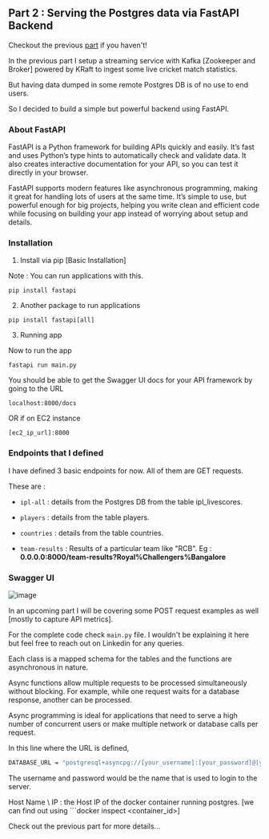 ## Part 2 : Serving the Postgres data via FastAPI Backend

Checkout the previous [part](https://github.com/vedanthv/data-engineering-portfolio/tree/main/cricket-livescores-ingestion-kafka-airflow) if you haven't!

In the previous part I setup a streaming service with Kafka [Zookeeper and Broker] powered by KRaft to ingest some live cricket match statistics.

But having data dumped in some remote Postgres DB is of no use to end users. 

So I decided to build a simple but powerful backend using FastAPI.

### About FastAPI

FastAPI is a Python framework for building APIs quickly and easily. It’s fast and uses Python’s type hints to automatically check and validate data. It also creates interactive documentation for your API, so you can test it directly in your browser. 

FastAPI supports modern features like asynchronous programming, making it great for handling lots of users at the same time. It’s simple to use, but powerful enough for big projects, helping you write clean and efficient code while focusing on building your app instead of worrying about setup and details.

### Installation

1. Install via pip [Basic Installation]

Note : You can run applications with this.

```
pip install fastapi
```

2. Another package to run applications

```
pip install fastapi[all]
```

3. Running app

Now to run the app

```
fastapi run main.py
```

You should be able to get the Swagger UI docs for your API framework by going to the URL

```
localhost:8000/docs
```

OR if on EC2 instance

```
[ec2_ip_url]:8000
```

### Endpoints that I defined

I have defined 3 basic endpoints for now. All of them are GET requests.

These are : 

- ```ipl-all``` : details from the Postgres DB from the table ipl_livescores.

- ```players``` : details from the table players.

- ```countries``` : details from the table countries.

- ```team-results``` : Results of a particular team like "RCB". Eg : **0.0.0.0:8000/team-results?Royal%Challengers%Bangalore**

### Swagger UI

![image](https://github.com/user-attachments/assets/994099fb-33ad-4da6-964b-4447d29a3493)

In an upcoming part I will be covering some POST request examples as well [mostly to capture API metrics].

For the complete code check ```main.py``` file. I wouldn't be explaining it here but feel free to reach out on Linkedin for any queries.

Each class is a mapped schema for the tables and the functions are asynchronous in nature.

Async functions allow multiple requests to be processed simultaneously without blocking. For example, while one request waits for a database response, another can be processed.

Async programming is ideal for applications that need to serve a high number of concurrent users or make multiple network or database calls per request.

In this line where the URL is defined,

```bash
DATABASE_URL = "postgresql+asyncpg://[your_username]:[your_password]@[your_postgres_hostip]/cricket"
```

The username and password would be the name that is used to login to the server.

Host Name \ IP : the Host IP of the docker container running postgres. 
      [we can find out using ```docker inspect <container_id>]

Check out the previous part for more details...

